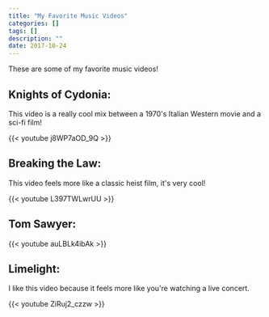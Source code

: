 ```yaml
---
title: "My Favorite Music Videos"
categories: []
tags: []
description: ""
date: 2017-10-24
---
```


These are some of my favorite music videos!

## Knights of Cydonia:

This video is a really cool mix between a 1970's Italian Western movie and a sci-fi film!


{{< youtube j8WP7aOD_9Q >}}


## Breaking the Law:

This  video feels more like a classic heist film, it's very cool!

{{< youtube L397TWLwrUU >}}


## Tom Sawyer:

{{< youtube auLBLk4ibAk >}}


## Limelight:

I like this video because it feels more like you're watching a live concert. 

{{< youtube ZiRuj2_czzw >}}